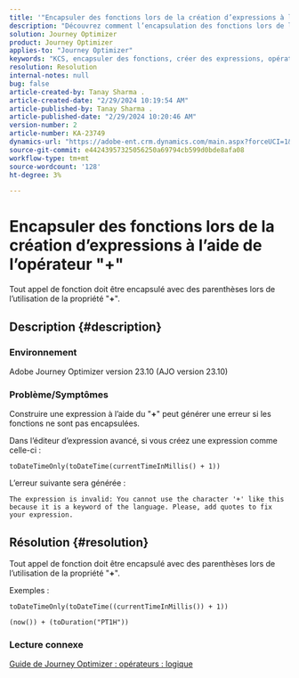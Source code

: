 ```yaml
---
title: '"Encapsuler des fonctions lors de la création d’expressions à l’aide de l’opérateur \"+\"'
description: "Découvrez comment l’encapsulation des fonctions lors de la création d’expressions à l’aide de l’opérateur \"+\" permet d’éviter des erreurs dans la version 23.10 de Adobe Journey Optimizer."
solution: Journey Optimizer
product: Journey Optimizer
applies-to: "Journey Optimizer"
keywords: "KCS, encapsuler des fonctions, créer des expressions, opérateur \"+\", dépannage, AJO version 23.10, Adobe Journey Optimizer version 23.10"
resolution: Resolution
internal-notes: null
bug: false
article-created-by: Tanay Sharma .
article-created-date: "2/29/2024 10:19:54 AM"
article-published-by: Tanay Sharma .
article-published-date: "2/29/2024 10:20:46 AM"
version-number: 2
article-number: KA-23749
dynamics-url: "https://adobe-ent.crm.dynamics.com/main.aspx?forceUCI=1&pagetype=entityrecord&etn=knowledgearticle&id=18ffcf12-ecd6-ee11-9078-00224804dfb5"
source-git-commit: e44243957325056250a69794cb599d0bde8afa08
workflow-type: tm+mt
source-wordcount: '128'
ht-degree: 3%

---
```


# Encapsuler des fonctions lors de la création d’expressions à l’aide de l’opérateur &quot;+&quot;


Tout appel de fonction doit être encapsulé avec des parenthèses lors de l’utilisation de la propriété &quot;<b>+</b>&quot;.

## Description {#description}


### Environnement

Adobe Journey Optimizer version 23.10 (AJO version 23.10)

### Problème/Symptômes

Construire une expression à l’aide du &quot;<b>+</b>&quot; peut générer une erreur si les fonctions ne sont pas encapsulées.

Dans l’éditeur d’expression avancé, si vous créez une expression comme celle-ci :


```
toDateTimeOnly(toDateTime(currentTimeInMillis() + 1))
```


L’erreur suivante sera générée :


```
The expression is invalid: You cannot use the character '+' like this because it is a keyword of the language. Please, add quotes to fix your expression.
```



## Résolution {#resolution}


Tout appel de fonction doit être encapsulé avec des parenthèses lors de l’utilisation de la propriété &quot;<b>+</b>&quot;.

Exemples :


```
toDateTimeOnly(toDateTime((currentTimeInMillis()) + 1))
```



```
(now()) + (toDuration("PT1H"))
```


### Lecture connexe

[Guide de Journey Optimizer : opérateurs : logique](https://experienceleague.adobe.com/docs/journey-optimizer/using/orchestrate-journeys/building-advanced-conditions-journeys/syntax/operators.html#%2B-2)
